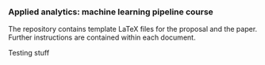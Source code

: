 ### Applied analytics: machine learning pipeline course

The repository contains template LaTeX files for the proposal and the paper. Further instructions are contained within each document.
 
Testing stuff
